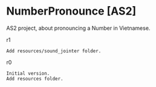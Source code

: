 NumberPronounce [AS2]
===============

AS2 project, about pronouncing a Number in Vietnamese.

r1

	Add resources/sound_jointer folder.

r0

	Initial version.
	Add resources folder.
